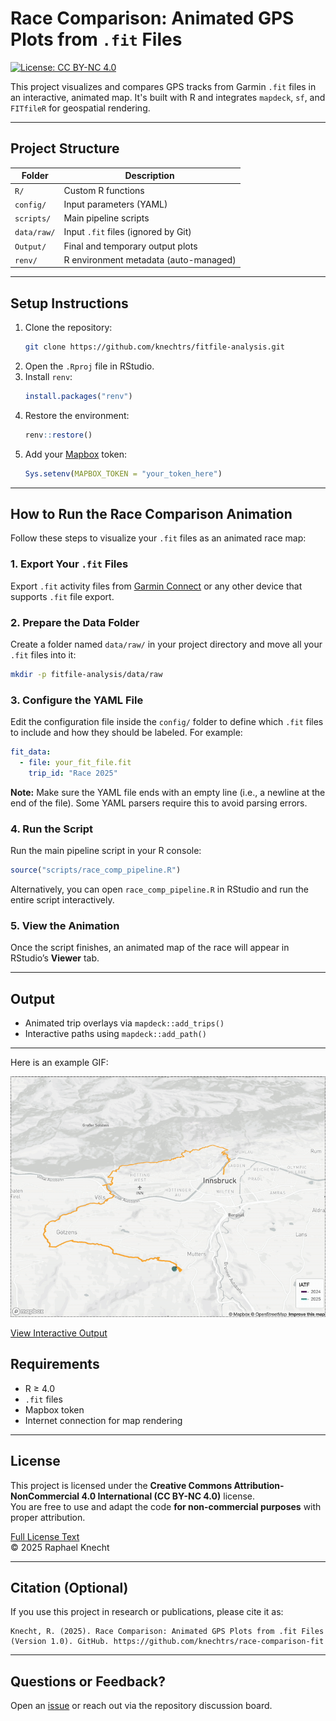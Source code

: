 # Race Comparison: Animated GPS Plots from `.fit` Files

[![License: CC BY-NC 4.0](https://licensebuttons.net/l/by-nc/4.0/88x31.png)](https://creativecommons.org/licenses/by-nc/4.0/)

This project visualizes and compares GPS tracks from Garmin `.fit` files in an interactive, animated map. It's built with R and integrates `mapdeck`, `sf`, and `FITfileR` for geospatial rendering.

---

## Project Structure

| Folder                  | Description                                  |
|------------------------|----------------------------------------------|
| `R/`                   | Custom R functions                           |
| `config/`              | Input parameters (YAML)                      |
| `scripts/`             | Main pipeline scripts                        |
| `data/raw/`            | Input `.fit` files (ignored by Git)          |
| `Output/`              | Final and temporary output plots             |
| `renv/`                | R environment metadata (auto-managed)        |

---

## Setup Instructions

1. Clone the repository:
   ```bash
   git clone https://github.com/knechtrs/fitfile-analysis.git
   ```
2. Open the `.Rproj` file in RStudio.
3. Install `renv`:
   ```r
   install.packages("renv")
   ```
4. Restore the environment:
   ```r
   renv::restore()
   ```
5. Add your [Mapbox](https://www.mapbox.com/) token:
   ```r
   Sys.setenv(MAPBOX_TOKEN = "your_token_here")
   ```

---

##  How to Run the Race Comparison Animation

Follow these steps to visualize your `.fit` files as an animated race map:

### 1. Export Your `.fit` Files

Export `.fit` activity files from [Garmin Connect](https://connect.garmin.com/) or any other device that supports `.fit` file export.

### 2. Prepare the Data Folder

Create a folder named `data/raw/` in your project directory and move all your `.fit` files into it:

```bash
mkdir -p fitfile-analysis/data/raw
```

### 3. Configure the YAML File

Edit the configuration file inside the `config/` folder to define which `.fit` files to include and how they should be labeled. For example:

```yaml
fit_data:
  - file: your_fit_file.fit
    trip_id: "Race 2025"
```

 **Note:** Make sure the YAML file ends with an empty line (i.e., a newline at the end of the file). Some YAML parsers require this to avoid parsing errors.

### 4. Run the Script

Run the main pipeline script in your R console:

```r
source("scripts/race_comp_pipeline.R")
```

Alternatively, you can open `race_comp_pipeline.R` in RStudio and run the entire script interactively.

### 5. View the Animation

Once the script finishes, an animated map of the race will appear in RStudio’s **Viewer** tab.


---

## Output

- Animated trip overlays via `mapdeck::add_trips()`
- Interactive paths using `mapdeck::add_path()`

---

Here is an example GIF:

![My Example GIF](assets/example_output.gif)

[View Interactive Output](https://knechtrs.github.io/fitfile-analysis/example_output.html)


## Requirements

- R ≥ 4.0
- `.fit` files
- Mapbox token
- Internet connection for map rendering

---

## License

This project is licensed under the **Creative Commons Attribution-NonCommercial 4.0 International (CC BY-NC 4.0)** license.  
You are free to use and adapt the code **for non-commercial purposes** with proper attribution.

[Full License Text](https://creativecommons.org/licenses/by-nc/4.0/legalcode)  
© 2025 Raphael Knecht

---

## Citation (Optional)

If you use this project in research or publications, please cite it as:

```
Knecht, R. (2025). Race Comparison: Animated GPS Plots from .fit Files (Version 1.0). GitHub. https://github.com/knechtrs/race-comparison-fit
```

---

## Questions or Feedback?

Open an [issue](https://github.com/knechtrs/race-comparison-fit/issues) or reach out via the repository discussion board.
